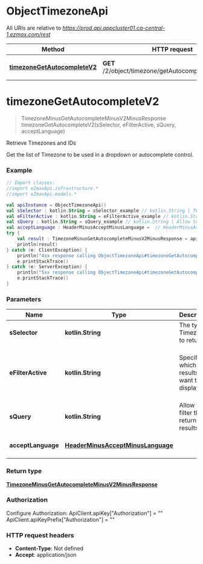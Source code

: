 # ObjectTimezoneApi

All URIs are relative to *https://prod.api.appcluster01.ca-central-1.ezmax.com/rest*

Method | HTTP request | Description
------------- | ------------- | -------------
[**timezoneGetAutocompleteV2**](ObjectTimezoneApi.md#timezoneGetAutocompleteV2) | **GET** /2/object/timezone/getAutocomplete/{sSelector} | Retrieve Timezones and IDs


<a id="timezoneGetAutocompleteV2"></a>
# **timezoneGetAutocompleteV2**
> TimezoneMinusGetAutocompleteMinusV2MinusResponse timezoneGetAutocompleteV2(sSelector, eFilterActive, sQuery, acceptLanguage)

Retrieve Timezones and IDs

Get the list of Timezone to be used in a dropdown or autocomplete control.

### Example
```kotlin
// Import classes:
//import eZmaxApi.infrastructure.*
//import eZmaxApi.models.*

val apiInstance = ObjectTimezoneApi()
val sSelector : kotlin.String = sSelector_example // kotlin.String | The type of Timezones to return
val eFilterActive : kotlin.String = eFilterActive_example // kotlin.String | Specify which results we want to display.
val sQuery : kotlin.String = sQuery_example // kotlin.String | Allow to filter the returned results
val acceptLanguage : HeaderMinusAcceptMinusLanguage =  // HeaderMinusAcceptMinusLanguage | 
try {
    val result : TimezoneMinusGetAutocompleteMinusV2MinusResponse = apiInstance.timezoneGetAutocompleteV2(sSelector, eFilterActive, sQuery, acceptLanguage)
    println(result)
} catch (e: ClientException) {
    println("4xx response calling ObjectTimezoneApi#timezoneGetAutocompleteV2")
    e.printStackTrace()
} catch (e: ServerException) {
    println("5xx response calling ObjectTimezoneApi#timezoneGetAutocompleteV2")
    e.printStackTrace()
}
```

### Parameters

Name | Type | Description  | Notes
------------- | ------------- | ------------- | -------------
 **sSelector** | **kotlin.String**| The type of Timezones to return | [enum: All, Active]
 **eFilterActive** | **kotlin.String**| Specify which results we want to display. | [optional] [default to Active] [enum: All, Active, Inactive]
 **sQuery** | **kotlin.String**| Allow to filter the returned results | [optional]
 **acceptLanguage** | [**HeaderMinusAcceptMinusLanguage**](.md)|  | [optional] [enum: *, en, fr]

### Return type

[**TimezoneMinusGetAutocompleteMinusV2MinusResponse**](TimezoneMinusGetAutocompleteMinusV2MinusResponse.md)

### Authorization


Configure Authorization:
    ApiClient.apiKey["Authorization"] = ""
    ApiClient.apiKeyPrefix["Authorization"] = ""

### HTTP request headers

 - **Content-Type**: Not defined
 - **Accept**: application/json

